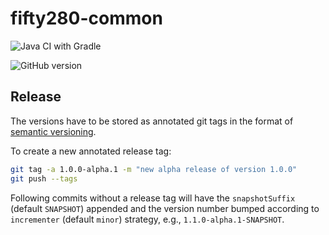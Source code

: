 # fifty280-common

![Java CI with Gradle](https://github.com/paul-tinius/fifty280-common/workflows/Java%20CI%20with%20Gradle/badge.svg)

![GitHub version](https://img.shields.io/github/v/tag/Paul-tinius/Fifty280-common?label=version&style=plastic)

## Release

The versions have to be stored as annotated git tags in the format of [semantic versioning](https://semver.org/).

To create a new annotated release tag:

```bash
git tag -a 1.0.0-alpha.1 -m "new alpha release of version 1.0.0"
git push --tags
```

Following commits without a release tag will have the `snapshotSuffix` (default `SNAPSHOT`) appended 
and the version number bumped according to `incrementer` (default `minor`) strategy, e.g., `1.1.0-alpha.1-SNAPSHOT`.
